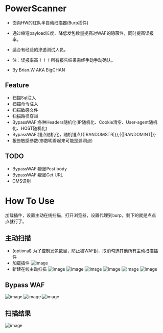 # PowerScanner
* 面向HW的红队半自动扫描器(Burp插件)
* 通过缩短payload长度、降低发包数量提高对WAF的隐蔽性，同时提高误报率。
* 适合有经验的渗透测试人员。

* 注：误报率高！！！所有报告结果需经手动手动确认。
* By Brian.W AKA BigCHAN

## Feature
* 扫描Sql注入
* 扫描命令注入
* 扫描敏感文件
* 扫描路径穿越
* BypassWAF:各种Headers随机化(IP随机化、Cookie清空、User-agent随机化、HOST随机化)
* BypassWAF:锚点随机化，随机锚点{{|RANDOMSTR|}},{{|RANDOMINT|}}
* 报告敏感参数(参数明看起来可能是漏洞点)

## TODO
* BypassWAF:膨胀Post body
* BypassWAF:膨胀Get URL
* CMS识别

# How To Use
加载插件，设置主动在线扫描，打开浏览器，设置代理到burp，剩下的就是点点点就行了。

## 主动扫描
* (optional) 为了控制发包数目，防止被WAF封，取消勾选其他所有主动扫描插件
* 加载插件
![image](https://raw.githubusercontent.com/usualwyy/PowerScanner/master/images/loadext.png)
* 新建在线主动扫描
![image](https://raw.githubusercontent.com/usualwyy/PowerScanner/master/images/livescan1.jpg)
![image](https://raw.githubusercontent.com/usualwyy/PowerScanner/master/images/livescan2.png)
![image](https://raw.githubusercontent.com/usualwyy/PowerScanner/master/images/livescan3.png)
![image](https://raw.githubusercontent.com/usualwyy/PowerScanner/master/images/livescan4.png)
![image](https://raw.githubusercontent.com/usualwyy/PowerScanner/master/images/livescan5.png)
![image](https://raw.githubusercontent.com/usualwyy/PowerScanner/master/images/livescan6.png)

## Bypass WAF
![image](https://raw.githubusercontent.com/usualwyy/PowerScanner/master/images/BypassWAF1.png)
![image](https://raw.githubusercontent.com/usualwyy/PowerScanner/master/images/BypassWAF2.png)
![image](https://raw.githubusercontent.com/usualwyy/PowerScanner/master/images/BypassWAF3.png)

## 扫描结果
![image](https://raw.githubusercontent.com/usualwyy/PowerScanner/master/images/report1.png)
